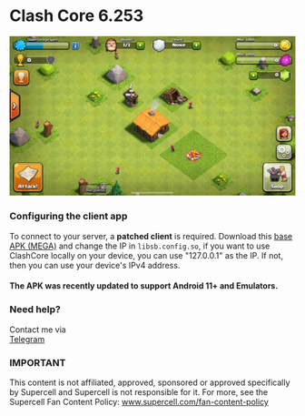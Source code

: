 # Clash Core 6.253
![Screenshot](ScreenShot.jpeg) 

### Configuring the client app
To connect to your server, a **patched client** is required. 
Download this [base APK (MEGA)](https://mega.nz/file/UKdiGaTZ#yi-bNXX24-YEmpZgsAQcwlAZaaVo_1ef9xWeaezWehI) and change the IP in `libsb.config.so`, if you want to use ClashCore locally on your device, you can use "127.0.0.1" as the IP. If not, then you can use your device's IPv4 address. 

#### The APK was recently updated to support Android 11+ and Emulators.

### Need help?
Contact me via  
[Telegram](https://t.me/MEMozki)

### IMPORTANT
This content is not affiliated, approved, sponsored or approved specifically by Supercell and Supercell is not responsible for it. For more, see the Supercell Fan Content Policy: www.supercell.com/fan-content-policy
